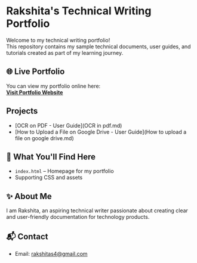 # Rakshita's Technical Writing Portfolio

Welcome to my technical writing portfolio!  
This repository contains my sample technical documents, user guides, and tutorials created as part of my learning journey.

## 🌐 Live Portfolio
You can view my portfolio online here:  
[**Visit Portfolio Website**](https://rakshitas4-lab.github.io/RS-tech-writer-portfolio/)


## Projects

- [OCR on PDF - User Guide](OCR in pdf.md)
- [How to Upload a File on Google Drive - User Guide](How to upload a file on google drive.md)

## 📂 What You'll Find Here
- `index.html` – Homepage for my portfolio
- Supporting CSS and assets

## ✨ About Me
I am Rakshita, an aspiring technical writer passionate about creating clear and user-friendly documentation for technology products.

## 📬 Contact
- Email: [rakshitas4@gmail.com](mailto:rakshitas4@gmail.com)
